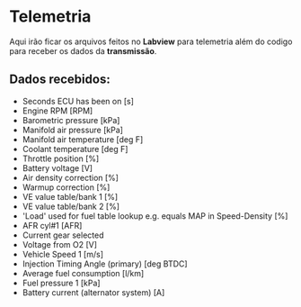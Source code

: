 # Telemetria

Aqui irão ficar os arquivos feitos no **Labview** para telemetria além do codigo para receber os dados da **transmissão**.

## Dados recebidos:

* Seconds ECU has been on [s]
* Engine RPM [RPM]
* Barometric pressure [kPa]
* Manifold air pressure [kPa]
* Manifold air temperature [deg F]
* Coolant temperature [deg F]
* Throttle position [%]
* Battery voltage [V]
* Air density correction [%]
* Warmup correction [%]
* VE value table/bank 1 [%]
* VE value table/bank 2 [%]
* 'Load'  used for fuel table lookup e.g. equals MAP in Speed-Density [%]
* AFR cyl#1 [AFR]
* Current gear selected
* Voltage from O2 [V]
* Vehicle Speed 1 [m/s]
* Injection Timing Angle (primary) [deg BTDC]
* Average fuel consumption [l/km]
* Fuel pressure 1 [kPa]
* Battery current (alternator system) [A]